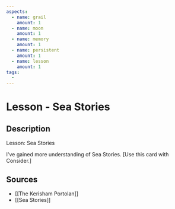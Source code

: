 ```yaml
---
aspects: 
  - name: grail
    amount: 1
  - name: moon
    amount: 1
  - name: memory
    amount: 1
  - name: persistent
    amount: 1
  - name: lesson
    amount: 1
tags:
  - 
---
```


# Lesson - Sea Stories

## Description
Lesson: Sea Stories

I've gained more understanding of Sea Stories. [Use this card with Consider.]
## Sources
- [[The Kerisham Portolan]]
- [[Sea Stories]]